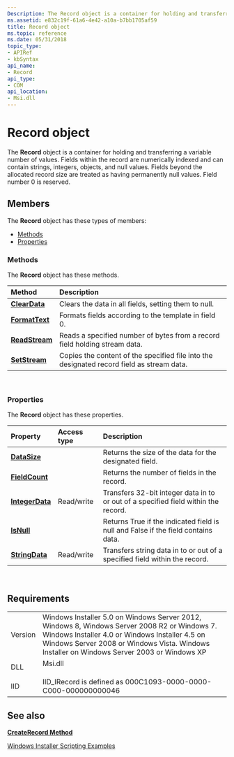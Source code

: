```yaml
---
Description: The Record object is a container for holding and transferring a variable number of values.
ms.assetid: e832c19f-61a6-4e42-a10a-b7bb1705af59
title: Record object
ms.topic: reference
ms.date: 05/31/2018
topic_type: 
- APIRef
- kbSyntax
api_name: 
- Record
api_type: 
- COM
api_location: 
- Msi.dll
---
```


# Record object

The **Record** object is a container for holding and transferring a variable number of values. Fields within the record are numerically indexed and can contain strings, integers, objects, and null values. Fields beyond the allocated record size are treated as having permanently null values. Field number 0 is reserved.

## Members

The **Record** object has these types of members:

-   [Methods](#methods)
-   [Properties](#properties)

### Methods

The **Record** object has these methods.



| Method                                  | Description                                                                                          |
|:----------------------------------------|:-----------------------------------------------------------------------------------------------------|
| [**ClearData**](record-cleardata.md)   | Clears the data in all fields, setting them to null.<br/>                                      |
| [**FormatText**](record-formattext.md) | Formats fields according to the template in field 0.<br/>                                      |
| [**ReadStream**](record-readstream.md) | Reads a specified number of bytes from a record field holding stream data.<br/>                |
| [**SetStream**](record-setstream.md)   | Copies the content of the specified file into the designated record field as stream data.<br/> |



 

### Properties

The **Record** object has these properties.



| Property                                             | Access type           | Description                                                                                   |
|:-----------------------------------------------------|:----------------------|:----------------------------------------------------------------------------------------------|
| [**DataSize**](record-datasize.md)<br/>       |                       | Returns the size of the data for the designated field.<br/>                             |
| [**FieldCount**](record-fieldcount.md)<br/>   |                       | Returns the number of fields in the record.<br/>                                        |
| [**IntegerData**](record-integerdata.md)<br/> | Read/write<br/> | Transfers 32-bit integer data in to or out of a specified field within the record.<br/> |
| [**IsNull**](record-isnull.md)<br/>           |                       | Returns True if the indicated field is null and False if the field contains data.<br/>  |
| [**StringData**](record-stringdata.md)<br/>   | Read/write<br/> | Transfers string data in to or out of a specified field within the record.<br/>         |



 

## Requirements



|                    |                                                                                                                                                                                                                                                         |
|--------------------|---------------------------------------------------------------------------------------------------------------------------------------------------------------------------------------------------------------------------------------------------------|
| Version<br/> | Windows Installer 5.0 on Windows Server 2012, Windows 8, Windows Server 2008 R2 or Windows 7. Windows Installer 4.0 or Windows Installer 4.5 on Windows Server 2008 or Windows Vista. Windows Installer on Windows Server 2003 or Windows XP<br/> |
| DLL<br/>     | <dl> <dt>Msi.dll</dt> </dl>                                                                                                                                                                      |
| IID<br/>     | IID\_IRecord is defined as 000C1093-0000-0000-C000-000000000046<br/>                                                                                                                                                                              |



## See also

<dl> <dt>

[**CreateRecord Method**](installer-createrecord.md)
</dt> <dt>

[Windows Installer Scripting Examples](windows-installer-scripting-examples.md)
</dt> </dl>

 

 




